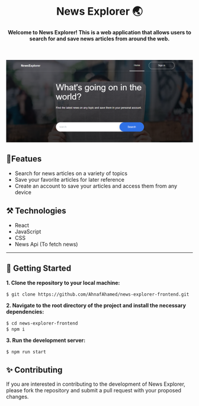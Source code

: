 <h1 align="center"> News Explorer 🌏</h1>

<h4 align="center"> Welcome to News Explorer! This is a web application that allows users to search for and save news articles from around the web. </h4>
<br/>

![Demonstration](./src/images/demo.png)

## 🎯Featues
- Search for news articles on a variety of topics
- Save your favorite articles for later reference
- Create an account to save your articles and access them from any device

## ⚒️ Technologies
- React
- JavaScript
- CSS
- News Api (To fetch news)

---

## 👟 Getting Started

**1. Clone the repository to your local machine:**

```
$ git clone https://github.com/AhnafAhamed/news-explorer-frontend.git
```

**2. Navigate to the root directory of the project and install the necessary dependencies:**

```
$ cd news-explorer-frontend
$ npm i
```

**3. Run the development server:**

```
$ npm run start
```

## ✨ Contributing

If you are interested in contributing to the development of News Explorer, please fork the repository and submit a pull request with your proposed changes.



